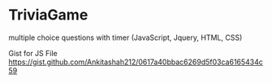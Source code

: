 # TriviaGame
multiple choice questions with timer (JavaScript, Jquery, HTML, CSS)

Gist for JS File
https://gist.github.com/Ankitashah212/0617a40bbac6269d5f03ca6165434c59
